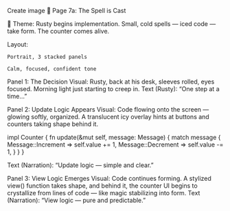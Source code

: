 Create image 📘 Page 7a: The Spell is Cast

🎯 Theme: Rusty begins implementation. Small, cold spells — iced code — take form. The counter comes alive.

Layout:

    Portrait, 3 stacked panels

    Calm, focused, confident tone

Panel 1: The Decision
Visual: Rusty, back at his desk, sleeves rolled, eyes focused. Morning light just starting to creep in.
Text (Rusty): “One step at a time…”

Panel 2: Update Logic Appears
Visual: Code flowing onto the screen — glowing softly, organized. A translucent icy overlay hints at buttons and counters taking shape behind it.

impl Counter {
  fn update(&mut self, message: Message) {
    match message {
      Message::Increment => self.value += 1,
      Message::Decrement => self.value -= 1,
    }
  }
}

Text (Narration): “Update logic — simple and clear.”

Panel 3: View Logic Emerges
Visual: Code continues forming. A stylized view() function takes shape, and behind it, the counter UI begins to crystallize from lines of code — like magic stabilizing into form.
Text (Narration): “View logic — pure and predictable.”
